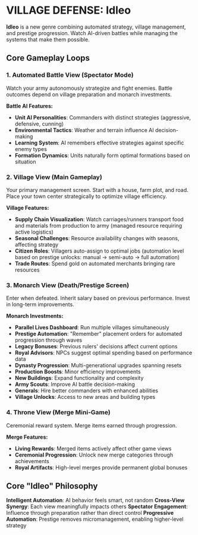# VILLAGE DEFENSE: Idleo

**Idleo** is a new genre combining automated strategy, village management, and prestige progression. Watch AI-driven battles while managing the systems that make them possible.

## Core Gameplay Loops

### 1. Automated Battle View (Spectator Mode)
Watch your army autonomously strategize and fight enemies. Battle outcomes depend on village preparation and monarch investments.

**Battle AI Features:**
- **Unit AI Personalities**: Commanders with distinct strategies (aggressive, defensive, cunning)
- **Environmental Tactics**: Weather and terrain influence AI decision-making
- **Learning System**: AI remembers effective strategies against specific enemy types
- **Formation Dynamics**: Units naturally form optimal formations based on situation

### 2. Village View (Main Gameplay)
Your primary management screen. Start with a house, farm plot, and road. Place your town center strategically to optimize village efficiency.

**Village Features:**
- **Supply Chain Visualization**: Watch carriages/runners transport food and materials from production to army (managed resource requiring active logistics)
- **Seasonal Challenges**: Resource availability changes with seasons, affecting strategy
- **Citizen Roles**: Villagers auto-assign to optimal jobs (automation level based on prestige unlocks: manual → semi-auto → full automation)
- **Trade Routes**: Spend gold on automated merchants bringing rare resources

### 3. Monarch View (Death/Prestige Screen)
Enter when defeated. Inherit salary based on previous performance. Invest in long-term improvements.

**Monarch Investments:**
- **Parallel Lives Dashboard**: Run multiple villages simultaneously
- **Prestige Automation**: "Remember" placement orders for automated progression through waves
- **Legacy Bonuses**: Previous rulers' decisions affect current options
- **Royal Advisors**: NPCs suggest optimal spending based on performance data
- **Dynasty Progression**: Multi-generational upgrades spanning resets
- **Production Boosts**: Minor efficiency improvements
- **New Buildings**: Expand functionality and complexity
- **Army Scouts**: Improve AI battle decision-making
- **Generals**: Hire better commanders with enhanced abilities
- **Village Unlocks**: Access to new areas and building types

### 4. Throne View (Merge Mini-Game)
Ceremonial reward system. Merge items earned through progression.

**Merge Features:**
- **Living Rewards**: Merged items actively affect other game views
- **Ceremonial Progression**: Unlock new merge categories through achievements
- **Royal Artifacts**: High-level merges provide permanent global bonuses

## Core "Idleo" Philosophy

**Intelligent Automation**: AI behavior feels smart, not random
**Cross-View Synergy**: Each view meaningfully impacts others
**Spectator Engagement**: Influence through preparation rather than direct control
**Progressive Automation**: Prestige removes micromanagement, enabling higher-level strategy